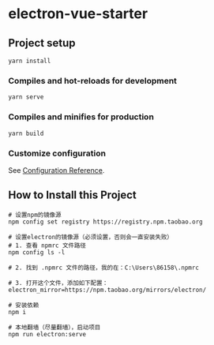 # electron-vue-starter

## Project setup
```
yarn install
```

### Compiles and hot-reloads for development
```
yarn serve
```

### Compiles and minifies for production
```
yarn build
```

### Customize configuration
See [Configuration Reference](https://cli.vuejs.org/config/).

## How to Install this Project

```
# 设置npm的镜像源
npm config set registry https://registry.npm.taobao.org

# 设置electron的镜像源（必须设置，否则会一直安装失败）
# 1. 查看 npmrc 文件路径
npm config ls -l

# 2. 找到 .npmrc 文件的路径，我的在：C:\Users\86158\.npmrc

# 3. 打开这个文件，添加如下配置：
electron_mirror=https://npm.taobao.org/mirrors/electron/

# 安装依赖
npm i

# 本地翻墙（尽量翻墙），启动项目
npm run electron:serve
```
